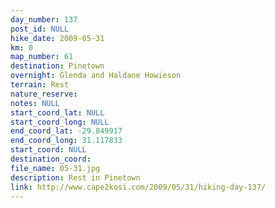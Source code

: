 ```yaml
---
day_number: 137
post_id: NULL
hike_date: 2009-05-31
km: 0
map_number: 61
destination: Pinetown
overnight: Glenda and Haldane Howieson
terrain: Rest
nature_reserve: 
notes: NULL
start_coord_lat: NULL
start_coord_long: NULL
end_coord_lat: -29.849917
end_coord_long: 31.117833
start_coord: NULL
destination_coord: 
file_name: 05-31.jpg
description: Rest in Pinetown
link: http://www.cape2kosi.com/2009/05/31/hiking-day-137/
---
```

